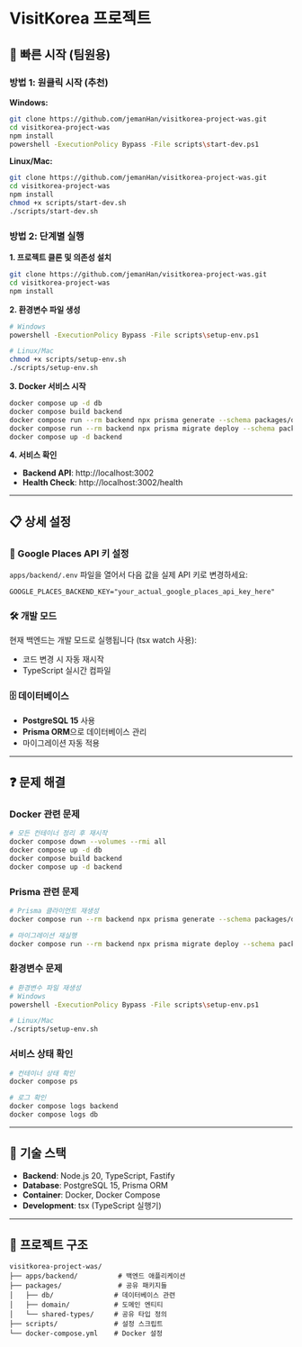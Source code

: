 # VisitKorea 프로젝트

## 🚀 빠른 시작 (팀원용)

### 방법 1: 원클릭 시작 (추천)
**Windows:**
```bash
git clone https://github.com/jemanHan/visitkorea-project-was.git
cd visitkorea-project-was
npm install
powershell -ExecutionPolicy Bypass -File scripts\start-dev.ps1
```

**Linux/Mac:**
```bash
git clone https://github.com/jemanHan/visitkorea-project-was.git
cd visitkorea-project-was
npm install
chmod +x scripts/start-dev.sh
./scripts/start-dev.sh
```

### 방법 2: 단계별 실행
**1. 프로젝트 클론 및 의존성 설치**
```bash
git clone https://github.com/jemanHan/visitkorea-project-was.git
cd visitkorea-project-was
npm install
```

**2. 환경변수 파일 생성**
```bash
# Windows
powershell -ExecutionPolicy Bypass -File scripts\setup-env.ps1

# Linux/Mac
chmod +x scripts/setup-env.sh
./scripts/setup-env.sh
```

**3. Docker 서비스 시작**
```bash
docker compose up -d db
docker compose build backend
docker compose run --rm backend npx prisma generate --schema packages/db/prisma/schema.prisma
docker compose run --rm backend npx prisma migrate deploy --schema packages/db/prisma/schema.prisma
docker compose up -d backend
```

**4. 서비스 확인**
- **Backend API**: http://localhost:3002
- **Health Check**: http://localhost:3002/health

---

## 📋 상세 설정

### 🔑 Google Places API 키 설정
`apps/backend/.env` 파일을 열어서 다음 값을 실제 API 키로 변경하세요:
```env
GOOGLE_PLACES_BACKEND_KEY="your_actual_google_places_api_key_here"
```

### 🛠️ 개발 모드
현재 백엔드는 개발 모드로 실행됩니다 (tsx watch 사용):
- 코드 변경 시 자동 재시작
- TypeScript 실시간 컴파일

### 🗄️ 데이터베이스
- **PostgreSQL 15** 사용
- **Prisma ORM**으로 데이터베이스 관리
- 마이그레이션 자동 적용

---

## ❓ 문제 해결

### Docker 관련 문제
```bash
# 모든 컨테이너 정리 후 재시작
docker compose down --volumes --rmi all
docker compose up -d db
docker compose build backend
docker compose up -d backend
```

### Prisma 관련 문제
```bash
# Prisma 클라이언트 재생성
docker compose run --rm backend npx prisma generate --schema packages/db/prisma/schema.prisma

# 마이그레이션 재실행
docker compose run --rm backend npx prisma migrate deploy --schema packages/db/prisma/schema.prisma
```

### 환경변수 문제
```bash
# 환경변수 파일 재생성
# Windows
powershell -ExecutionPolicy Bypass -File scripts\setup-env.ps1

# Linux/Mac
./scripts/setup-env.sh
```

### 서비스 상태 확인
```bash
# 컨테이너 상태 확인
docker compose ps

# 로그 확인
docker compose logs backend
docker compose logs db
```

---

## 🔧 기술 스택

- **Backend**: Node.js 20, TypeScript, Fastify
- **Database**: PostgreSQL 15, Prisma ORM
- **Container**: Docker, Docker Compose
- **Development**: tsx (TypeScript 실행기)

---

## 📁 프로젝트 구조

```
visitkorea-project-was/
├── apps/backend/          # 백엔드 애플리케이션
├── packages/              # 공유 패키지들
│   ├── db/               # 데이터베이스 관련
│   ├── domain/           # 도메인 엔티티
│   └── shared-types/     # 공유 타입 정의
├── scripts/              # 설정 스크립트
└── docker-compose.yml    # Docker 설정
```